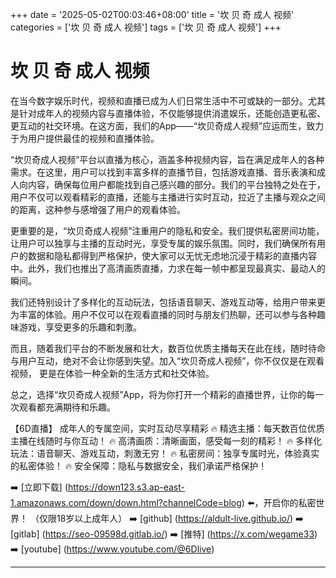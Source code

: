 +++
date = '2025-05-02T00:03:46+08:00'
title = '坎 贝 奇 成人 视频'
categories = ['坎 贝 奇 成人 视频']
tags = ['坎 贝 奇 成人 视频']
+++

# 坎 贝 奇 成人 视频

在当今数字娱乐时代，视频和直播已成为人们日常生活中不可或缺的一部分。尤其是针对成年人的视频内容与直播体验，不仅能够提供消遣娱乐，还能创造更私密、更互动的社交环境。在这方面，我们的App——“坎贝奇成人视频”应运而生，致力于为用户提供最佳的视频和直播体验。

“坎贝奇成人视频”平台以直播为核心，涵盖多种视频内容，旨在满足成年人的各种需求。在这里，用户可以找到丰富多样的直播节目，包括游戏直播、音乐表演和成人向内容，确保每位用户都能找到自己感兴趣的部分。我们的平台独特之处在于，用户不仅可以观看精彩的直播，还能与主播进行实时互动，拉近了主播与观众之间的距离，这种参与感增强了用户的观看体验。

更重要的是，“坎贝奇成人视频”注重用户的隐私和安全。我们提供私密房间功能，让用户可以独享与主播的互动时光，享受专属的娱乐氛围。同时，我们确保所有用户的数据和隐私都得到严格保护，使大家可以无忧无虑地沉浸于精彩的直播内容中。此外，我们也推出了高清画质直播，力求在每一帧中都呈现最真实、最动人的瞬间。

我们还特别设计了多样化的互动玩法，包括语音聊天、游戏互动等，给用户带来更为丰富的体验。用户不仅可以在观看直播的同时与朋友们热聊，还可以参与各种趣味游戏，享受更多的乐趣和刺激。

而且，随着我们平台的不断发展和壮大，数百位优质主播每天在此在线，随时待命与用户互动，绝对不会让你感到失望。加入“坎贝奇成人视频”，你不仅仅是在观看视频， 更是在体验一种全新的生活方式和社交体验。

总之，选择“坎贝奇成人视频”App，将为你打开一个精彩的直播世界，让你的每一次观看都充满期待和乐趣。

【6D直播】
成年人的专属空间，实时互动尽享精彩
🔥 精选主播：每天数百位优质主播在线随时与你互动！
🔥 高清画质：清晰画面，感受每一刻的精彩！
🔥 多样化玩法：语音聊天、游戏互动，刺激无穷！
🔥 私密房间：独享专属时光，体验真实的私密体验！
🔥 安全保障：隐私与数据安全，我们承诺严格保护！

➡️ [立即下载] (https://down123.s3.ap-east-1.amazonaws.com/down/down.html?channelCode=blog) ⬅️，开启你的私密世界！ 
（仅限18岁以上成年人） 
➡️ [github] (https://aldult-live.github.io/) 
➡️ [gitlab] (https://seo-09598d.gitlab.io/) 
➡️ [推特] (https://x.com/wegame33) 
➡️ [youtube] (https://www.youtube.com/@6Dlive)

---
